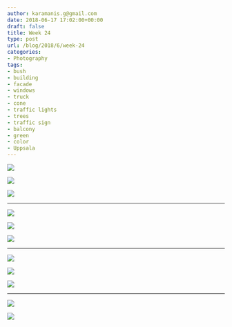 ```yaml
---
author: karamanis.g@gmail.com
date: 2018-06-17 17:02:00+00:00
draft: false
title: Week 24
type: post
url: /blog/2018/6/week-24
categories:
- Photography
tags:
- bush
- building
- facade
- windows
- truck
- cone
- traffic lights
- trees
- traffic sign
- balcony
- green
- color
- Uppsala
---
```




  
   ![](/images/2018-06-17-20186week-24/IMG_6672.jpg)

  

  
   ![](/images/2018-06-17-20186week-24/IMG_6673.jpg)

  

  
   ![](/images/2018-06-17-20186week-24/IMG_6733.jpg)

  



* * *



  
   ![](/images/2018-06-17-20186week-24/IMG_6677.jpg)

  

  
   ![](/images/2018-06-17-20186week-24/IMG_6678.jpg)

  

  
   ![](/images/2018-06-17-20186week-24/IMG_6694.jpg)

  



* * *



  
   ![](/images/2018-06-17-20186week-24/IMG_6695.jpg)

  

  
   ![](/images/2018-06-17-20186week-24/IMG_6723.jpg)

  

  
   ![](/images/2018-06-17-20186week-24/IMG_6731.jpg)

  



* * *



  
   ![](/images/2018-06-17-20186week-24/IMG_6726.jpg)

  

  
   ![](/images/2018-06-17-20186week-24/IMG_6734.jpg)

  


